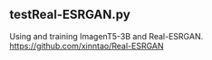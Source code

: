 
## testReal-ESRGAN.py

Using and training ImagenT5-3B and Real-ESRGAN.  https://github.com/xinntao/Real-ESRGAN


